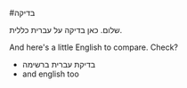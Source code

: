#בדיקה

שלום.
כאן בדיקה על עברית כללית.

And here's a little English to compare.
Check?

- בדיקת עברית ברשימה
- and english too
